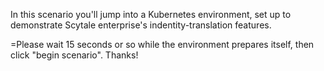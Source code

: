 In this scenario you'll jump into a Kubernetes environment, set up to demonstrate Scytale enterprise's indentity-translation features.

=Please wait 15 seconds or so while the environment prepares itself, then click "begin scenario".  Thanks!

